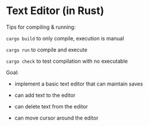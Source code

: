 # Text Editor (in Rust)

Tips for compiling & running:

```cargo build``` to only compile, execution is manual

```cargo run``` to compile and execute

```cargo check``` to test compilation with no executable


Goal:

- implement a basic text editor that can maintain saves

- can add text to the editor

- can delete text from the editor

- can move cursor around the editor
